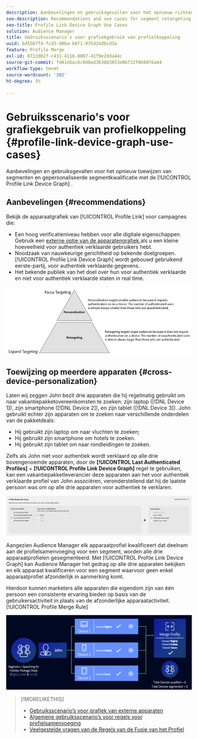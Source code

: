 ```yaml
---
description: Aanbevelingen en gebruiksgevallen voor het opnieuw richten van segmenten en gepersonaliseerde segmentkwalificatie met de het apparatengrafiek van de Verbinding van het Profiel.
seo-description: Recommendations and use cases for segment retargeting and personalized segment qualification with the Profile Link device graph.
seo-title: Profile Link Device Graph Use Cases
solution: Audience Manager
title: Gebruiksscenario's voor grafiekgebruik van profielkoppeling
uuid: bd5567fd-fcd5-40ba-b6f1-035d2ddbcd3a
feature: Profile Merge
exl-id: 8712d02f-c431-4116-8807-41f9e2dda44c
source-git-commit: fe01ebac8c0d0ad3630d3853e0bf32f0b00f6a44
workflow-type: tm+mt
source-wordcount: '302'
ht-degree: 3%

---
```


# Gebruiksscenario&#39;s voor grafiekgebruik van profielkoppeling {#profile-link-device-graph-use-cases}

Aanbevelingen en gebruiksgevallen voor het opnieuw toewijzen van segmenten en gepersonaliseerde segmentkwalificatie met de [!UICONTROL Profile Link Device Graph] .

## Aanbevelingen {#recommendations}

Bekijk de apparaatgrafiek van [!UICONTROL Profile Link] voor campagnes die:

* Een hoog verificatieniveau hebben voor alle digitale eigenschappen. Gebruik een [ externe optie van de apparatengrafiek ](merge-rule-definitions.md#device-options) als u een kleine hoeveelheid voor authentiek verklaarde gebruikers hebt.
* Noodzaak van nauwkeurige gerichtheid op bekende doelgroepen. [!UICONTROL Profile Link Device Graph] wordt gebouwd gebruikend eerste-partij, voor authentiek verklaarde gegevens.
* Het bekende publiek van het doel over hun voor authentiek verklaarde en niet voor authentiek verklaarde staten in real time.

![](assets/merge-rule-triangle2.png)

## Toewijzing op meerdere apparaten {#cross-device-personalization}

Laten wij zeggen John bezit drie apparaten die hij regelmatig gebruikt om naar vakantiepakketovereenkomsten te zoeken: zijn laptop ([!DNL Device 1]), zijn smartphone ([!DNL Device 2]), en zijn tablet ([!DNL Device 3]). John gebruikt echter zijn apparaten om te zoeken naar verschillende onderdelen van de pakketdeals:

* Hij gebruikt zijn laptop om naar vluchten te zoeken;
* Hij gebruikt zijn smartphone om hotels te zoeken.
* Hij gebruikt zijn tablet om naar rondleidingen te zoeken.

Zelfs als John niet voor authentiek wordt verklaard op alle drie bovengenoemde apparaten, door de **[!UICONTROL Last Authenticated Profiles]** + **[!UICONTROL Profile Link Device Graph]** regel te gebruiken, kan een vakantiepakketleverancier deze apparaten aan het voor authentiek verklaarde profiel van John associëren, veronderstellend dat hij de laatste persoon was om op alle drie apparaten voor authentiek te verklaren.

![ last-apparaat-grafiek ](assets/last-device-graph.png)

Aangezien Audience Manager elk apparaatprofiel kwalificeert dat deelnam aan de profielsamenvoeging voor een segment, worden alle drie apparaatprofielen gesegmenteerd. Met [!UICONTROL Profile Link Device Graph] kan Audience Manager het gedrag op alle drie apparaten bekijken en elk apparaat kwalificeren voor een segment waarvoor geen enkel apparaatprofiel afzonderlijk in aanmerking komt.

Hierdoor kunnen marketers alle apparaten die eigendom zijn van één persoon een consistente ervaring bieden op basis van de gebruikersactiviteit in plaats van de afzonderlijke apparaatactiviteit. [!UICONTROL Profile Merge Rule]

![ dwars-apparaat-verpersoonlijking ](assets/cross-device-personalization.png)

>[!MORELIKETHIS]
>
>* [Gebruiksscenario’s voor grafiek van externe apparaten](external-graph-use-cases.md)
>* [Algemene gebruiksscenario’s voor regels voor profielsamenvoeging](merge-rule-targeting-options.md)
>* [ Veelgestelde vragen van de Regels van de Fusie van het Profiel ](../../faq/faq-profile-merge.md)
